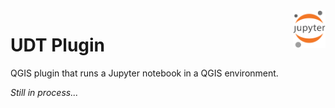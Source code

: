 <img src="icon.png" alt="jupyter-notebook" title="jupyter" align="right" height="60" />

# UDT Plugin

QGIS plugin that runs a Jupyter notebook in a QGIS environment.

*Still in process...*

